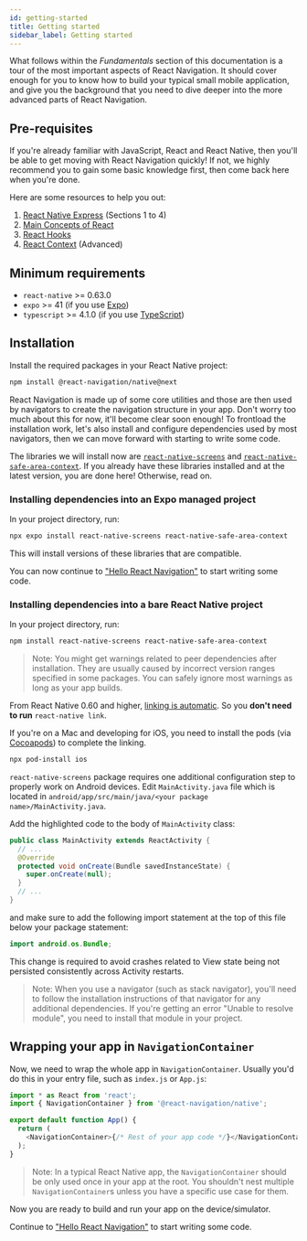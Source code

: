 ```yaml
---
id: getting-started
title: Getting started
sidebar_label: Getting started
---
```


What follows within the _Fundamentals_ section of this documentation is a tour of the most important aspects of React Navigation. It should cover enough for you to know how to build your typical small mobile application, and give you the background that you need to dive deeper into the more advanced parts of React Navigation.

## Pre-requisites

If you're already familiar with JavaScript, React and React Native, then you'll be able to get moving with React Navigation quickly! If not, we highly recommend you to gain some basic knowledge first, then come back here when you're done.

Here are some resources to help you out:

1. [React Native Express](https://www.reactnative.express) (Sections 1 to 4)
2. [Main Concepts of React](https://react.dev/learn)
3. [React Hooks](https://react.dev/reference/react)
4. [React Context](https://react.dev/learn/passing-data-deeply-with-context) (Advanced)

## Minimum requirements

- `react-native` >= 0.63.0
- `expo` >= 41 (if you use [Expo](https://expo.io))
- `typescript` >= 4.1.0 (if you use [TypeScript](https://www.typescriptlang.org))

## Installation

Install the required packages in your React Native project:

```bash npm2yarn
npm install @react-navigation/native@next
```

React Navigation is made up of some core utilities and those are then used by navigators to create the navigation structure in your app. Don't worry too much about this for now, it'll become clear soon enough! To frontload the installation work, let's also install and configure dependencies used by most navigators, then we can move forward with starting to write some code.

The libraries we will install now are [`react-native-screens`](https://github.com/software-mansion/react-native-screens) and [`react-native-safe-area-context`](https://github.com/th3rdwave/react-native-safe-area-context). If you already have these libraries installed and at the latest version, you are done here! Otherwise, read on.

### Installing dependencies into an Expo managed project

In your project directory, run:

```bash
npx expo install react-native-screens react-native-safe-area-context
```

This will install versions of these libraries that are compatible.

You can now continue to ["Hello React Navigation"](hello-react-navigation.md) to start writing some code.

### Installing dependencies into a bare React Native project

In your project directory, run:

```bash npm2yarn
npm install react-native-screens react-native-safe-area-context
```

> Note: You might get warnings related to peer dependencies after installation. They are usually caused by incorrect version ranges specified in some packages. You can safely ignore most warnings as long as your app builds.

From React Native 0.60 and higher, [linking is automatic](https://github.com/react-native-community/cli/blob/master/docs/autolinking.md). So you **don't need to run** `react-native link`.

If you're on a Mac and developing for iOS, you need to install the pods (via [Cocoapods](https://cocoapods.org/)) to complete the linking.

```bash
npx pod-install ios
```

`react-native-screens` package requires one additional configuration step to properly
work on Android devices. Edit `MainActivity.java` file which is located in `android/app/src/main/java/<your package name>/MainActivity.java`.

Add the highlighted code to the body of `MainActivity` class:

```java {3-6}
public class MainActivity extends ReactActivity {
  // ...
  @Override
  protected void onCreate(Bundle savedInstanceState) {
    super.onCreate(null);
  }
  // ...
}
```

and make sure to add the following import statement at the top of this file below your package statement:

```java
import android.os.Bundle;
```

This change is required to avoid crashes related to View state being not persisted consistently across Activity restarts.

> Note: When you use a navigator (such as stack navigator), you'll need to follow the installation instructions of that navigator for any additional dependencies. If you're getting an error "Unable to resolve module", you need to install that module in your project.

## Wrapping your app in `NavigationContainer`

Now, we need to wrap the whole app in `NavigationContainer`. Usually you'd do this in your entry file, such as `index.js` or `App.js`:

```js
import * as React from 'react';
import { NavigationContainer } from '@react-navigation/native';

export default function App() {
  return (
    <NavigationContainer>{/* Rest of your app code */}</NavigationContainer>
  );
}
```

> Note: In a typical React Native app, the `NavigationContainer` should be only used once in your app at the root. You shouldn't nest multiple `NavigationContainer`s unless you have a specific use case for them.

Now you are ready to build and run your app on the device/simulator.

Continue to ["Hello React Navigation"](hello-react-navigation.md) to start writing some code.
